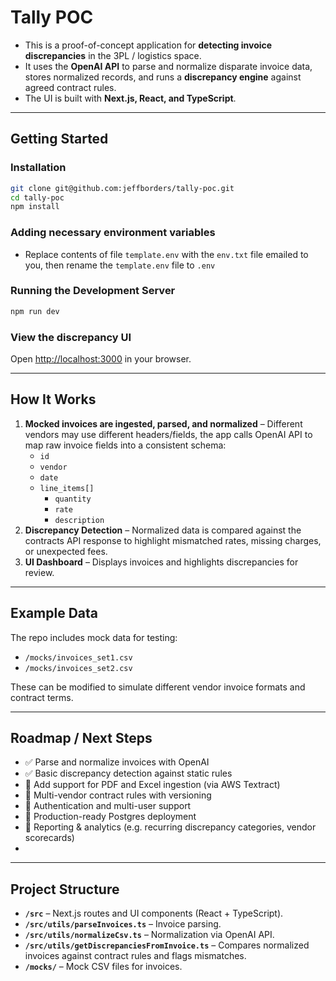 # Tally POC

- This is a proof-of-concept application for **detecting invoice discrepancies** in the 3PL / logistics space.  
- It uses the **OpenAI API** to parse and normalize disparate invoice data, stores normalized records, and runs a **discrepancy engine** against agreed contract rules.  
- The UI is built with **Next.js, React, and TypeScript**.

---

## Getting Started

### Installation
```bash
git clone git@github.com:jeffborders/tally-poc.git
cd tally-poc
npm install
```

### Adding necessary environment variables
- Replace contents of file `template.env` with the `env.txt` file emailed to you, then rename the `template.env` file to `.env`

### Running the Development Server
```bash
npm run dev
```

### View the discrepancy UI

Open [http://localhost:3000](http://localhost:3000) in your browser.

---

## How It Works

1. **Mocked invoices are ingested, parsed, and normalized** – Different vendors may use different headers/fields, the app calls OpenAI API to map raw invoice fields into a consistent schema:
   - `id`
   - `vendor`
   - `date`
   - `line_items[]`
      - `quantity`
      - `rate`
      - `description`
3. **Discrepancy Detection** – Normalized data is compared against the contracts API response to highlight mismatched rates, missing charges, or unexpected fees.
4. **UI Dashboard** – Displays invoices and highlights discrepancies for review.

---

## Example Data

The repo includes mock data for testing:

- `/mocks/invoices_set1.csv`  
- `/mocks/invoices_set2.csv`  

These can be modified to simulate different vendor invoice formats and contract terms.

---

## Roadmap / Next Steps

- ✅ Parse and normalize invoices with OpenAI  
- ✅ Basic discrepancy detection against static rules  
- 🔲 Add support for PDF and Excel ingestion (via AWS Textract)  
- 🔲 Multi-vendor contract rules with versioning 
- 🔲 Authentication and multi-user support  
- 🔲 Production-ready Postgres deployment  
- 🔲 Reporting & analytics (e.g. recurring discrepancy categories, vendor scorecards)
- 

---

## Project Structure

- **`/src`** – Next.js routes and UI components (React + TypeScript).
- **`/src/utils/parseInvoices.ts`** – Invoice parsing.
- **`/src/utils/normalizeCsv.ts`** – Normalization via OpenAI API.
- **`/src/utils/getDiscrepanciesFromInvoice.ts`** – Compares normalized invoices against contract rules and flags mismatches.
- **`/mocks/`** – Mock CSV files for invoices.